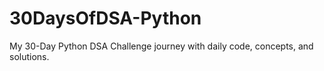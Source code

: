 # 30DaysOfDSA-Python
My 30-Day Python DSA Challenge journey with daily code, concepts, and solutions.
